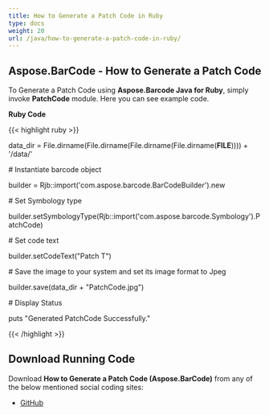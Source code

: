 ```yaml
---
title: How to Generate a Patch Code in Ruby
type: docs
weight: 20
url: /java/how-to-generate-a-patch-code-in-ruby/
---
```


## **Aspose.BarCode - How to Generate a Patch Code**
To Generate a Patch Code using **Aspose.Barcode Java for Ruby**, simply invoke **PatchCode** module. Here you can see example code.

**Ruby Code**

{{< highlight ruby >}}

 data_dir = File.dirname(File.dirname(File.dirname(File.dirname(__FILE__)))) + '/data/'



\# Instantiate barcode object

builder = Rjb::import('com.aspose.barcode.BarCodeBuilder').new

\# Set Symbology type

builder.setSymbologyType(Rjb::import('com.aspose.barcode.Symbology').PatchCode)

\# Set code text

builder.setCodeText("Patch T")

\# Save the image to your system and set its image format to Jpeg

builder.save(data_dir + "PatchCode.jpg")

\# Display Status

puts "Generated PatchCode Successfully."

{{< /highlight >}}
## **Download Running Code**
Download **How to Generate a Patch Code (Aspose.BarCode)** from any of the below mentioned social coding sites:

- [GitHub](https://github.com/aspose-barcode/Aspose.BarCode-for-Java/blob/master/Plugins/Aspose_Barcode_Java_for_Ruby/lib/asposebarcodejava/Barcode/patchcode.rb)
